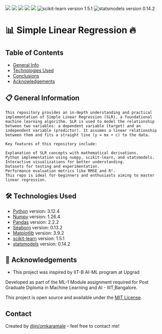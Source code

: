 <p>
<img src="https://img.shields.io/badge/python-3.12.4-blue?logo=python&logoColor=white" />
<img src="https://img.shields.io/badge/numpy-1.26.4-blue?logo=numpy&logoColor=white" />
<img src="https://img.shields.io/badge/pandas-2.2.2-blue?logo=pandas&logoColor=white" />
<img src="https://img.shields.io/badge/seaborn-0.13.2-blue?logo=seaborn&logoColor=white" />
<img src="https://img.shields.io/badge/matplotlib-3.9.2-blue?logo=matplotlib&logoColor=white" />
<img src="https://img.shields.io/badge/scikit--learn-1.5.1-blue?logo=scikitlearn&logoColor=white" alt="scikit-learn version 1.5.1" />
<img src="https://img.shields.io/badge/statsmodels-0.14.2-orange?logo=statsmodels&logoColor=white" alt="statsmodels version 0.14.2" />

</p>

# 📊 Simple Linear Regression 🔥

## Table of Contents
* [General Info](#general-information)
* [Technologies Used](#technologies-used)
* [Conclusions](#conclusions)
* [Acknowledgements](#acknowledgements)

## 📋 General Information
``` 
This repository provides an in-depth understanding and practical implementation of Simple Linear Regression (SLR), a foundational machine learning algorithm. SLR is used to model the relationship between two variables: a dependent variable (target) and an independent variable (predictor). It assumes a linear relationship between them and fits a straight line (y = mx + c) to the data.

Key features of this repository include:

Explanation of SLR concepts with mathematical derivations.
Python implementation using numpy, scikit-learn, and statsmodels.
Interactive visualizations for better understanding.
Datasets for testing and experimentation.
Performance evaluation metrics like RMSE and R².
This repo is ideal for beginners and enthusiasts aiming to master linear regression.
```

## 🛠️ Technologies Used
- [Python](https://www.python.org/) version: 3.12.4
- [Numpy](https://numpy.org/) version: 1.26.4
- [Pandas](https://pandas.pydata.org/) version: 2.2.2
- [Seaborn](https://seaborn.pydata.org/) version: 0.13.2
- [Matplotlib](https://matplotlib.org/) version: 3.9.2
- [scikit-learn](https://scikit-learn.org/) version: 1.5.1
- [statsmodels](https://statsmodels.org/) version: 0.14.2

## 🤝 Acknowledgements
- This project was inspired by IIT-B AI-ML program at Upgrad

Developed as part of the ML-1 Module assignment required for Post Graduate Diploma in Machine Learning and AI - IIIT,Bangalore.

This project is open source and available under the [MIT License](https://github.com/coder5omkar/Linear-Regression-Bike-Sharing-Assignment/blob/main/licence.txt).


## Contact
Created by [@in/omkaramale](https://github.com/coder5omkar) - feel free to contact me!